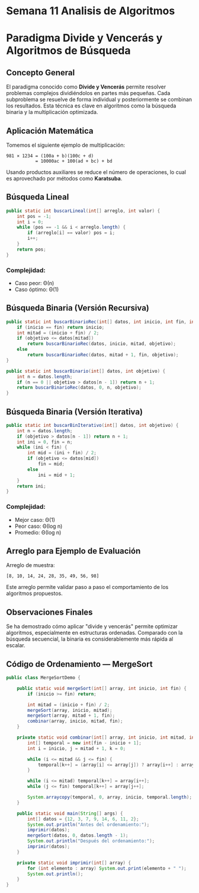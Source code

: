 # Semana 11 Analisis de Algoritmos

# Paradigma Divide y Vencerás y Algoritmos de Búsqueda

## Concepto General

El paradigma conocido como **Divide y Vencerás** permite resolver problemas complejos dividiéndolos en partes más pequeñas. Cada subproblema se resuelve de forma individual y posteriormente se combinan los resultados. Esta técnica es clave en algoritmos como la búsqueda binaria y la multiplicación optimizada.

## Aplicación Matemática

Tomemos el siguiente ejemplo de multiplicación:

```
981 × 1234 = (100a + b)(100c + d)
           = 10000ac + 100(ad + bc) + bd
```

Usando productos auxiliares se reduce el número de operaciones, lo cual es aprovechado por métodos como **Karatsuba**.

## Búsqueda Lineal

```java
public static int buscarLineal(int[] arreglo, int valor) {
    int pos = -1;
    int i = 0;
    while (pos == -1 && i < arreglo.length) {
        if (arreglo[i] == valor) pos = i;
        i++;
    }
    return pos;
}
```

### Complejidad:

- Caso peor: Θ(n)
- Caso óptimo: Θ(1)

## Búsqueda Binaria (Versión Recursiva)

```java
public static int buscarBinarioRec(int[] datos, int inicio, int fin, int objetivo) {
    if (inicio == fin) return inicio;
    int mitad = (inicio + fin) / 2;
    if (objetivo <= datos[mitad])
        return buscarBinarioRec(datos, inicio, mitad, objetivo);
    else
        return buscarBinarioRec(datos, mitad + 1, fin, objetivo);
}

public static int buscarBinario(int[] datos, int objetivo) {
    int n = datos.length;
    if (n == 0 || objetivo > datos[n - 1]) return n + 1;
    return buscarBinarioRec(datos, 0, n, objetivo);
}
```

## Búsqueda Binaria (Versión Iterativa)

```java
public static int buscarBinIterativo(int[] datos, int objetivo) {
    int n = datos.length;
    if (objetivo > datos[n - 1]) return n + 1;
    int ini = 0, fin = n;
    while (ini < fin) {
        int mid = (ini + fin) / 2;
        if (objetivo <= datos[mid])
            fin = mid;
        else
            ini = mid + 1;
    }
    return ini;
}
```

### Complejidad:

- Mejor caso: Θ(1)
- Peor caso: Θ(log n)
- Promedio: Θ(log n)

## Arreglo para Ejemplo de Evaluación

Arreglo de muestra:

```
[8, 10, 14, 24, 28, 35, 49, 56, 98]
```

Este arreglo permite validar paso a paso el comportamiento de los algoritmos propuestos.

## Observaciones Finales

Se ha demostrado cómo aplicar "divide y vencerás" permite optimizar algoritmos, especialmente en estructuras ordenadas. Comparado con la búsqueda secuencial, la binaria es considerablemente más rápida al escalar.

## Código de Ordenamiento — MergeSort

```java
public class MergeSortDemo {

    public static void mergeSort(int[] array, int inicio, int fin) {
        if (inicio >= fin) return;

        int mitad = (inicio + fin) / 2;
        mergeSort(array, inicio, mitad);
        mergeSort(array, mitad + 1, fin);
        combinar(array, inicio, mitad, fin);
    }

    private static void combinar(int[] array, int inicio, int mitad, int fin) {
        int[] temporal = new int[fin - inicio + 1];
        int i = inicio, j = mitad + 1, k = 0;

        while (i <= mitad && j <= fin) {
            temporal[k++] = (array[i] <= array[j]) ? array[i++] : array[j++];
        }

        while (i <= mitad) temporal[k++] = array[i++];
        while (j <= fin) temporal[k++] = array[j++];

        System.arraycopy(temporal, 0, array, inicio, temporal.length);
    }

    public static void main(String[] args) {
        int[] datos = {12, 3, 7, 9, 14, 6, 11, 2};
        System.out.println("Antes del ordenamiento:");
        imprimir(datos);
        mergeSort(datos, 0, datos.length - 1);
        System.out.println("Después del ordenamiento:");
        imprimir(datos);
    }

    private static void imprimir(int[] array) {
        for (int elemento : array) System.out.print(elemento + " ");
        System.out.println();
    }
}
```
